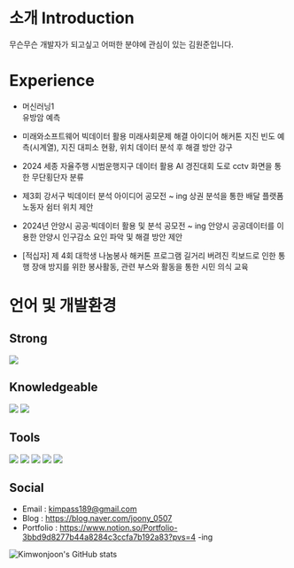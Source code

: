 # 소개 Introduction
무슨무슨 개발자가 되고싶고 어떠한 분야에 관심이 있는 김원준입니다.

# Experience

* 머신러닝1  
  유방암 예측  

* 미래와소프트웨어 빅데이터 활용 미래사회문제 해결 아이디어 해커톤
  지진 빈도 예측(시계열), 지진 대피소 현황, 위치 데이터 분석 후 해결 방안 강구  

* 2024 세종 자율주행 시범운행지구 데이터 활용 AI 경진대회
  도로 cctv 화면을 통한 무단횡단자 분류  

* 제3회 강서구 빅데이터 분석 아이디어 공모전 ~ ing
  상권 분석을 통한 배달 플랫폼 노동자 쉼터 위치 제안  

* 2024년 안양시 공공·빅데이터 활용 및 분석 공모전 ~ ing
  안양시 공공데이터를 이용한 안양시 인구감소 요인 파악 및 해결 방안 제안  

* [적십자] 제 4회 대학생 나눔봉사 해커톤 프로그램
  길거리 버려진 킥보드로 인한 통행 장애 방지를 위한 봉사활동, 관련 부스와 활동을 통한 시민 의식 교육  
 
# 언어 및 개발환경

## Strong

<img src="https://img.shields.io/badge/Python-3776AB?style=flat-square&logo=Python&logoColor=white"/>

## Knowledgeable

<img src="https://img.shields.io/badge/R-276DC3?style=flat-square&logo=R&logoColor=white"/> <img src="https://img.shields.io/badge/Java-007396?style=flat&logo=OpenJDK&logoColor=white"/>

## Tools

<img src="https://img.shields.io/badge/GitHub-181717?style=flat-square&logo=GitHub&logoColor=white"/> <img src="https://img.shields.io/badge/googlecolab-F9AB00?style=flat-square&logo=googlecolab&logoColor=white"/> <img src="https://img.shields.io/badge/Visual Studio Code-007ACC?style=flat-square&logo=Visual Studio Code&logoColor=white"/> <img src="https://img.shields.io/badge/Jupyter-F37626?style=flat-square&logo=Jupyter&logoColor=white"/> <img src="https://img.shields.io/badge/RStudio-75AADB?style=flat-square&logo=RStudio&logoColor=white"/>

## Social
* Email : <kimpass189@gmail.com>
* Blog : https://blog.naver.com/joony_0507
* Portfolio : https://www.notion.so/Portfolio-3bbd9d8277b44a8284c3ccfa7b192a83?pvs=4 -ing

![Kimwonjoon's GitHub stats](https://github-readme-stats.vercel.app/api?username=Kimwonjoon&show_icons=true)
<!---
Kimwonjoon/Kimwonjoon is a ✨ special ✨ repository because its `README.md` (this file) appears on your GitHub profile.
You can click the Preview link to take a look at your changes.
--->
